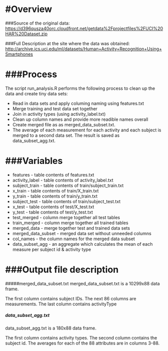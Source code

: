 #Overview
============

###Source of the original data:
https://d396qusza40orc.cloudfront.net/getdata%2Fprojectfiles%2FUCI%20HAR%20Dataset.zip

###Full Description at the site where the data was obtained:
http://archive.ics.uci.edu/ml/datasets/Human+Activity+Recognition+Using+Smartphones

###Process
============
The script run_analysis.R performs the following process to clean up the data and create tiny data sets:

* Read in data sets and apply columing naming using features.txt
* Merge training and test data set together
* Join in activity types (using activity_label.txt)
* Clean up column names and provide more readible names overall
* Create merged file as as merged_data_subset.txt.
* The average of each measurement for each activity and each subject is merged to a second data set. The result is saved as data_subset_agg.txt.

###Variables
=============

* features - table contents of features.txt
* activity_label - table contents of activity_label.txt
* subject_train - table contents of train/subject_train.txt
* x_train - table contents of train/X_train.txt
* y_train - table contents of train/y_train.txt
* subject_test - table contents of train/subject_test.txt
* x_test - table contents of test/X_test.txt
* y_test - table contents of test/y_test.txt
* test_merged - column merge together all test tables
* train_merged - column merge together all trained tables
* merged_data - merge together test and trained data sets
* merged_data_subset - merged data set without unneeded columns
* col_names - the column names for the merged data subset
* data_subset_agg - an aggregate which calculates the mean of each measure per subject id & activity type

###Output file description
==========================

#####merged_data_subset.txt
merged_data_subset.txt is a 10299x88 data frame.

The first column contains subject IDs.
The next 86 columns are measurements.
The last column contains activityType

##### data_subset_agg.txt
data_subset_agg.txt is a 180x88 data frame.

The first column contains activity types.
The second column contains the subject id.
The averages for each of the 88 attributes are in columns 3-88.